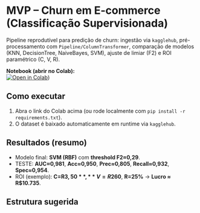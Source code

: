# MVP – Churn em E-commerce (Classificação Supervisionada)

Pipeline reprodutível para predição de churn: ingestão via `kagglehub`, pré-processamento com `Pipeline/ColumnTransformer`, comparação de modelos (KNN, DecisionTree, NaiveBayes, SVM), ajuste de limiar (F2) e ROI paramétrico (C, V, R).

**Notebook (abrir no Colab):**  
[![Open in Colab](https://colab.research.google.com/assets/colab-badge.svg)](https://colab.research.google.com/drive/1bjbCIJo9XcMgTUq572rrQWiIRr9uaKsF#scrollTo=dlegMXzaNjDX))

## Como executar
1. Abra o link do Colab acima (ou rode localmente com `pip install -r requirements.txt`).
2. O dataset é baixado automaticamente em runtime via `kagglehub`.

## Resultados (resumo)
- Modelo final: **SVM (RBF)** com **threshold F2≈0,29**.
- TESTE: **AUC≈0,981**, **Acc≈0,950**, **Prec≈0,805**, **Recall≈0,932**, **Spec≈0,954**.
- ROI (exemplo): **C=R$3,50**, **V=R$260**, **R=25%** → **Lucro ≈ R$10.735**.

## Estrutura sugerida
